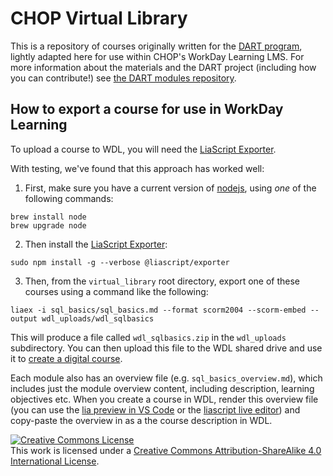 # CHOP Virtual Library

This is a repository of courses originally written for the [DART program](https://arcus.github.io/education_modules/), lightly adapted here for use within CHOP's WorkDay Learning LMS. 
For more information about the materials and the DART project (including how you can contribute!) see [the DART modules repository](https://github.com/arcus/education_modules). 

## How to export a course for use in WorkDay Learning

To upload a course to WDL, you will need the [LiaScript Exporter](https://github.com/LiaScript/LiaScript-Exporter).

With testing, we've found that this approach has worked well: 

1. First, make sure you have a current version of [nodejs](https://formulae.brew.sh/formula/node), using *one* of the following commands:

```
brew install node
brew upgrade node
```

2. Then install the [LiaScript Exporter](https://github.com/LiaScript/LiaScript-Exporter):

```
sudo npm install -g --verbose @liascript/exporter
```

3. Then, from the `virtual_library` root directory, export one of these courses using a command like the following:

```
liaex -i sql_basics/sql_basics.md --format scorm2004 --scorm-embed --output wdl_uploads/wdl_sqlbasics
```

This will produce a file called `wdl_sqlbasics.zip` in the `wdl_uploads` subdirectory.
You can then upload this file to the WDL shared drive and use it to [create a digital course](https://chop365.sharepoint.com/:b:/r/sites/Workday/Shared%20Documents/Learning%20Admin/Create%20a%20Digital%20Course.pdf?csf=1&web=1&e=CAdW6U). 

Each module also has an overview file (e.g. `sql_basics_overview.md`), which includes just the module overview content, including description, learning objectives etc. 
When you create a course in WDL, render this overview file (you can use the [lia preview in VS Code](https://liascript.github.io/vscode/) or the [liascript live editor](https://liascript.github.io/LiveEditor/)) and copy-paste the overview in as a the course description in WDL. 

<a rel="license" href="http://creativecommons.org/licenses/by-sa/4.0/"><img alt="Creative Commons License" style="border-width:0" src="https://i.creativecommons.org/l/by-sa/4.0/88x31.png" /></a><br />
This work is licensed under a <a rel="license" href="http://creativecommons.org/licenses/by-sa/4.0/">Creative Commons Attribution-ShareAlike 4.0 International License</a>.
